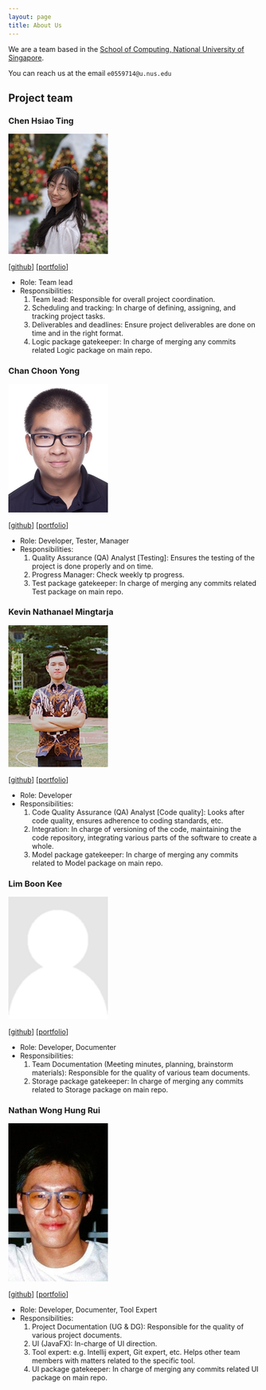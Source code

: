 ```yaml
---
layout: page
title: About Us
---
```


We are a team based in the [School of Computing, National University of Singapore](http://www.comp.nus.edu.sg).

You can reach us at the email `e0559714@u.nus.edu`

## Project team

### Chen Hsiao Ting

<img src="images/hsiaotingluv.png" width="200px">


[[github](https://github.com/hsiaotingluv)]
[[portfolio](team/hsiaotingluv.md)]

* Role: Team lead
* Responsibilities:
  1. Team lead: Responsible for overall project coordination.
  2. Scheduling and tracking: In charge of defining, assigning, and tracking project tasks.
  3. Deliverables and deadlines: Ensure project deliverables are done on time and in the right format.
  4. Logic package gatekeeper: In charge of merging any commits related Logic package on main repo.


### Chan Choon Yong

<img src="images/choonyongchan.png" width="200px">

[[github](https://github.com/choonyongchan)]
[[portfolio](team/choonyongchan.md)]

* Role: Developer, Tester, Manager
* Responsibilities:
  1. Quality Assurance (QA) Analyst [Testing]: Ensures the testing of the project is done properly and on time.
  2. Progress Manager: Check weekly tp progress.
  3. Test package gatekeeper: In charge of merging any commits related Test package on main repo.



### Kevin Nathanael Mingtarja

<img src="images/kevinmingtarja.png" width="200px">

[[github](https://github.com/kevinmingtarja)]
[[portfolio](team/kevinmingtarja.md)]

* Role: Developer
* Responsibilities:
  1. Code Quality Assurance (QA) Analyst [Code quality]: Looks after code quality, ensures adherence to coding standards, etc.
  2. Integration: In charge of versioning of the code, maintaining the code repository, integrating various parts of the software to create a whole.
  3. Model package gatekeeper: In charge of merging any commits related to Model package on main repo.



### Lim Boon Kee

<img src="images/bklimey.png" width="200px">

[[github](https://github.com/bklimey)]
[[portfolio](team/bklimey.md)]

* Role: Developer, Documenter
* Responsibilities:
  1. Team Documentation (Meeting minutes, planning, brainstorm materials): Responsible for the quality of various team documents.
  2. Storage package gatekeeper: In charge of merging any commits related to Storage package on main repo.


### Nathan Wong Hung Rui

<img src="images/e0543978.png" width="200px">

[[github](https://github.com/e0543978)]
[[portfolio](team/e0543978.md)]

* Role: Developer, Documenter, Tool Expert
* Responsibilities:
  1. Project Documentation (UG & DG): Responsible for the quality of various project documents.
  2. UI (JavaFX): In-charge of UI direction.
  3. Tool expert: e.g. Intellij expert, Git expert, etc. Helps other team members with matters related to the specific tool.
  4. UI package gatekeeper: In charge of merging any commits related UI package on main repo.

